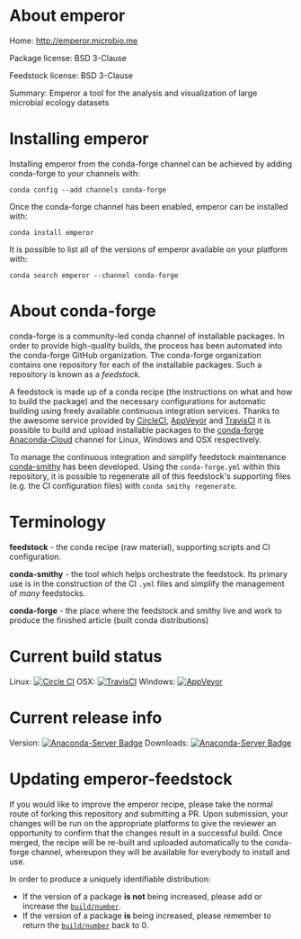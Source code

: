 About emperor
=============

Home: http://emperor.microbio.me

Package license: BSD 3-Clause

Feedstock license: BSD 3-Clause

Summary: Emperor a tool for the analysis and visualization of large microbial ecology datasets



Installing emperor
==================

Installing emperor from the conda-forge channel can be achieved by adding conda-forge to your channels with:

```
conda config --add channels conda-forge
```

Once the conda-forge channel has been enabled, emperor can be installed with:

```
conda install emperor
```

It is possible to list all of the versions of emperor available on your platform with:

```
conda search emperor --channel conda-forge
```


About conda-forge
=================

conda-forge is a community-led conda channel of installable packages.
In order to provide high-quality builds, the process has been automated into the
conda-forge GitHub organization. The conda-forge organization contains one repository
for each of the installable packages. Such a repository is known as a *feedstock*.

A feedstock is made up of a conda recipe (the instructions on what and how to build
the package) and the necessary configurations for automatic building using freely
available continuous integration services. Thanks to the awesome service provided by
[CircleCI](https://circleci.com/), [AppVeyor](http://www.appveyor.com/)
and [TravisCI](https://travis-ci.org/) it is possible to build and upload installable
packages to the [conda-forge](https://anaconda.org/conda-forge)
[Anaconda-Cloud](http://docs.anaconda.org/) channel for Linux, Windows and OSX respectively.

To manage the continuous integration and simplify feedstock maintenance
[conda-smithy](http://github.com/conda-forge/conda-smithy) has been developed.
Using the ``conda-forge.yml`` within this repository, it is possible to regenerate all of
this feedstock's supporting files (e.g. the CI configuration files) with ``conda smithy regenerate``.


Terminology
===========

**feedstock** - the conda recipe (raw material), supporting scripts and CI configuration.

**conda-smithy** - the tool which helps orchestrate the feedstock.
                   Its primary use is in the construction of the CI ``.yml`` files
                   and simplify the management of *many* feedstocks.

**conda-forge** - the place where the feedstock and smithy live and work to
                  produce the finished article (built conda distributions)

Current build status
====================

Linux: [![Circle CI](https://circleci.com/gh/conda-forge/emperor-feedstock.svg?style=svg)](https://circleci.com/gh/conda-forge/emperor-feedstock)
OSX: [![TravisCI](https://travis-ci.org/conda-forge/emperor-feedstock.svg?branch=master)](https://travis-ci.org/conda-forge/emperor-feedstock)
Windows: [![AppVeyor](https://ci.appveyor.com/api/projects/status/github/conda-forge/emperor-feedstock?svg=True)](https://ci.appveyor.com/project/conda-forge/emperor-feedstock/branch/master)

Current release info
====================
Version: [![Anaconda-Server Badge](https://anaconda.org/conda-forge/emperor/badges/version.svg)](https://anaconda.org/conda-forge/emperor)
Downloads: [![Anaconda-Server Badge](https://anaconda.org/conda-forge/emperor/badges/downloads.svg)](https://anaconda.org/conda-forge/emperor)


Updating emperor-feedstock
==========================

If you would like to improve the emperor recipe, please take the normal
route of forking this repository and submitting a PR. Upon submission, your changes will
be run on the appropriate platforms to give the reviewer an opportunity to confirm that the
changes result in a successful build. Once merged, the recipe will be re-built and uploaded
automatically to the conda-forge channel, whereupon they will be available for everybody to
install and use.

In order to produce a uniquely identifiable distribution:
 * If the version of a package **is not** being increased, please add or increase
   the [``build/number``](http://conda.pydata.org/docs/building/meta-yaml.html#build-number-and-string).
 * If the version of a package **is** being increased, please remember to return
   the [``build/number``](http://conda.pydata.org/docs/building/meta-yaml.html#build-number-and-string)
   back to 0.
